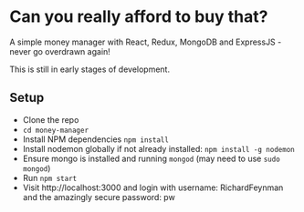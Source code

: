 # Can you really afford to buy that?
A simple money manager with React, Redux, MongoDB and ExpressJS - never go overdrawn again!

This is still in early stages of development.

## Setup
- Clone the repo
- `cd money-manager`
- Install NPM dependencies `npm install`
- Install nodemon globally if not already installed: `npm install -g nodemon`
- Ensure mongo is installed and running `mongod` (may need to use `sudo mongod`)
- Run `npm start`
- Visit http://localhost:3000 and login with username: RichardFeynman and the amazingly secure password: pw



